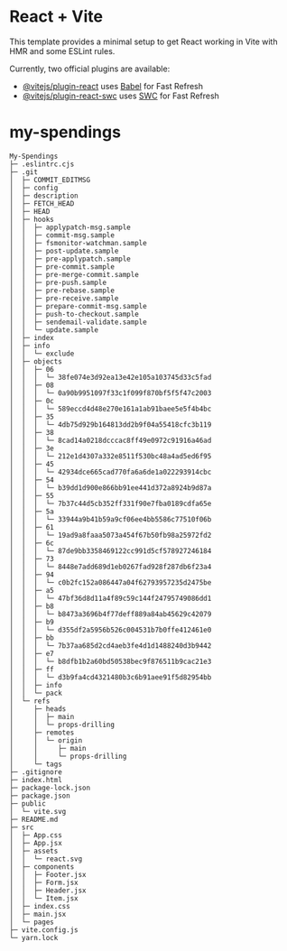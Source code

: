 # React + Vite

This template provides a minimal setup to get React working in Vite with HMR and some ESLint rules.

Currently, two official plugins are available:

- [@vitejs/plugin-react](https://github.com/vitejs/vite-plugin-react/blob/main/packages/plugin-react/README.md) uses [Babel](https://babeljs.io/) for Fast Refresh
- [@vitejs/plugin-react-swc](https://github.com/vitejs/vite-plugin-react-swc) uses [SWC](https://swc.rs/) for Fast Refresh
# my-spendings

```
My-Spendings
├─ .eslintrc.cjs
├─ .git
│  ├─ COMMIT_EDITMSG
│  ├─ config
│  ├─ description
│  ├─ FETCH_HEAD
│  ├─ HEAD
│  ├─ hooks
│  │  ├─ applypatch-msg.sample
│  │  ├─ commit-msg.sample
│  │  ├─ fsmonitor-watchman.sample
│  │  ├─ post-update.sample
│  │  ├─ pre-applypatch.sample
│  │  ├─ pre-commit.sample
│  │  ├─ pre-merge-commit.sample
│  │  ├─ pre-push.sample
│  │  ├─ pre-rebase.sample
│  │  ├─ pre-receive.sample
│  │  ├─ prepare-commit-msg.sample
│  │  ├─ push-to-checkout.sample
│  │  ├─ sendemail-validate.sample
│  │  └─ update.sample
│  ├─ index
│  ├─ info
│  │  └─ exclude
│  ├─ objects
│  │  ├─ 06
│  │  │  └─ 38fe074e3d92ea13e42e105a103745d33c5fad
│  │  ├─ 08
│  │  │  └─ 0a90b9951097f33c1f099f870bf5f5f47c2003
│  │  ├─ 0c
│  │  │  └─ 589eccd4d48e270e161a1ab91baee5e5f4b4bc
│  │  ├─ 35
│  │  │  └─ 4db75d929b164813dd2b9f04a55418cfc3b119
│  │  ├─ 38
│  │  │  └─ 8cad14a0218dcccac8ff49e0972c91916a46ad
│  │  ├─ 3e
│  │  │  └─ 212e1d4307a332e8511f530bc48a4ad5ed6f95
│  │  ├─ 45
│  │  │  └─ 42934dce665cad770fa6a6de1a022293914cbc
│  │  ├─ 54
│  │  │  └─ b39dd1d900e866bb91ee441d372a8924b9d87a
│  │  ├─ 55
│  │  │  └─ 7b37c44d5cb352ff331f90e7fba0189cdfa65e
│  │  ├─ 5a
│  │  │  └─ 33944a9b41b59a9cf06ee4bb5586c77510f06b
│  │  ├─ 61
│  │  │  └─ 19ad9a8faaa5073a454f67b50fb98a25972fd2
│  │  ├─ 6c
│  │  │  └─ 87de9bb3358469122cc991d5cf578927246184
│  │  ├─ 73
│  │  │  └─ 8448e7add689d1eb0267fad928f287db6f23a4
│  │  ├─ 94
│  │  │  └─ c0b2fc152a086447a04f62793957235d2475be
│  │  ├─ a5
│  │  │  └─ 47bf36d8d11a4f89c59c144f24795749086dd1
│  │  ├─ b8
│  │  │  └─ b8473a3696b4f77deff889a84ab45629c42079
│  │  ├─ b9
│  │  │  └─ d355df2a5956b526c004531b7b0ffe412461e0
│  │  ├─ bb
│  │  │  └─ 7b37aa685d2cd4aeb3fe4d1d1488240d3b9442
│  │  ├─ e7
│  │  │  └─ b8dfb1b2a60bd50538bec9f876511b9cac21e3
│  │  ├─ ff
│  │  │  └─ d3b9fa4cd4321480b3c6b91aee91f5d82954bb
│  │  ├─ info
│  │  └─ pack
│  └─ refs
│     ├─ heads
│     │  ├─ main
│     │  └─ props-drilling
│     ├─ remotes
│     │  └─ origin
│     │     ├─ main
│     │     └─ props-drilling
│     └─ tags
├─ .gitignore
├─ index.html
├─ package-lock.json
├─ package.json
├─ public
│  └─ vite.svg
├─ README.md
├─ src
│  ├─ App.css
│  ├─ App.jsx
│  ├─ assets
│  │  └─ react.svg
│  ├─ components
│  │  ├─ Footer.jsx
│  │  ├─ Form.jsx
│  │  ├─ Header.jsx
│  │  └─ Item.jsx
│  ├─ index.css
│  ├─ main.jsx
│  └─ pages
├─ vite.config.js
└─ yarn.lock

```